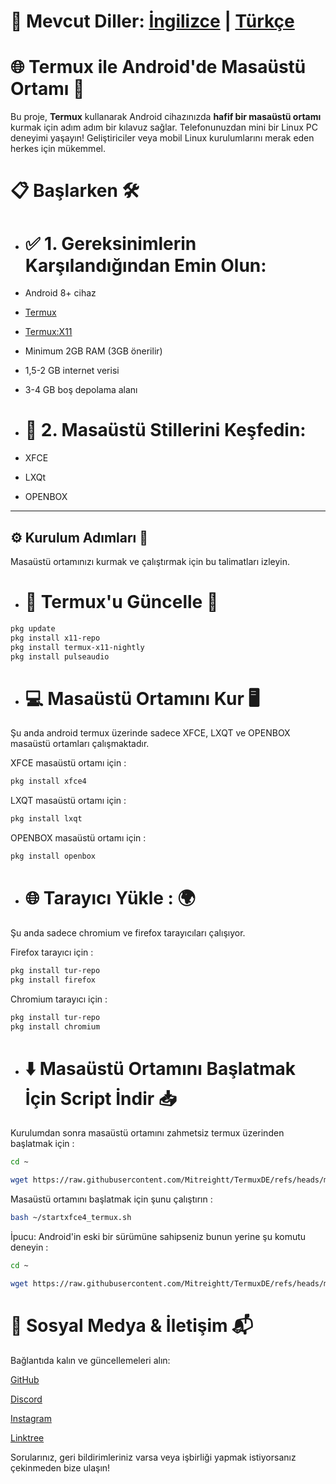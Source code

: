# 📄 Mevcut Diller: [İngilizce](README.md) | [Türkçe](README.tr.md)

# 🌐 Termux ile Android'de Masaüstü Ortamı 🚀

Bu proje, **Termux** kullanarak Android cihazınızda **hafif bir masaüstü ortamı** kurmak için adım adım bir kılavuz sağlar. Telefonunuzdan mini bir Linux PC deneyimi yaşayın! Geliştiriciler veya mobil Linux kurulumlarını merak eden herkes için mükemmel.

# 📋 Başlarken 🛠️

- # ✅ 1. Gereksinimlerin Karşılandığından Emin Olun:

- Android 8+ cihaz 

- [Termux](https://github.com/termux/termux-app/releases/download/v0.118.2/termux-app_v0.118.2+github-debug_arm64-v8a.apk)

- [Termux:X11](https://github.com/termux/termux-x11/releases/download/nightly/app-arm64-v8a-debug.apk)

- Minimum 2GB RAM (3GB önerilir)

- 1,5-2 GB internet verisi

- 3-4 GB boş depolama alanı

- # 🎨 2. Masaüstü Stillerini Keşfedin:

- XFCE

- LXQt

- OPENBOX

---

## ⚙️ Kurulum Adımları 🧩

Masaüstü ortamınızı kurmak ve çalıştırmak için bu talimatları izleyin.

- # 🔄 Termux'u Güncelle 🔧

```bash
pkg update
pkg install x11-repo
pkg install termux-x11-nightly
pkg install pulseaudio
```

- # 💻 Masaüstü Ortamını Kur 🖥️
Şu anda android termux üzerinde sadece XFCE, LXQT ve OPENBOX masaüstü ortamları çalışmaktadır.

XFCE masaüstü ortamı için :
```bash
pkg install xfce4
```
LXQT masaüstü ortamı için :
```bash
pkg install lxqt
```
OPENBOX masaüstü ortamı için :
```bash
pkg install openbox
```

- # 🌐 Tarayıcı Yükle : 🌍
Şu anda sadece chromium ve firefox tarayıcıları çalışıyor.

Firefox tarayıcı için :
```bash
pkg install tur-repo
pkg install firefox
```
Chromium tarayıcı için :
```bash
pkg install tur-repo
pkg install chromium
```
- # ⬇️ Masaüstü Ortamını Başlatmak İçin Script İndir 📥
Kurulumdan sonra masaüstü ortamını zahmetsiz termux üzerinden başlatmak için :
```bash
cd ~

wget https://raw.githubusercontent.com/Mitreightt/TermuxDE/refs/heads/main/Script
```
Masaüstü ortamını başlatmak için şunu çalıştırın :
```bash
bash ~/startxfce4_termux.sh
```
İpucu: Android'in eski bir sürümüne sahipseniz bunun yerine şu komutu deneyin :
```bash
cd ~

wget https://raw.githubusercontent.com/Mitreightt/TermuxDE/refs/heads/main/script
```
# 📱 Sosyal Medya & İletişim 📬
Bağlantıda kalın ve güncellemeleri alın:

[GitHub](https://github.com/Mitreightt)

[Discord](https://discord.com/invite/uZ2jRXWCnU)

[Instagram](https://www.instagram.com/nonicknofunn)

[Linktree](https://linktr.ee/mitreight)

Sorularınız, geri bildirimleriniz varsa veya işbirliği yapmak istiyorsanız çekinmeden bize ulaşın!
